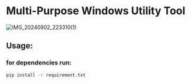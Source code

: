 # Multi-Purpose Windows Utility Tool
![IMG_20240902_223310(1)](https://github.com/user-attachments/assets/afa0dd06-7457-4c58-8335-0fbe30252716)

## Usage:
### for dependencies run:
``` bash
pip install -r requirement.txt
```
